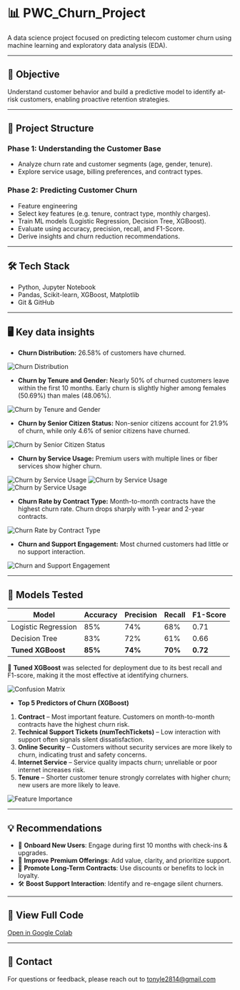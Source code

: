 # 📊 PWC_Churn_Project

A data science project focused on predicting telecom customer churn using machine learning and exploratory data analysis (EDA).

---

## 🎯 Objective

Understand customer behavior and build a predictive model to identify at-risk customers, enabling proactive retention strategies.

---

## 🧱 Project Structure

### Phase 1: Understanding the Customer Base
- Analyze churn rate and customer segments (age, gender, tenure).
- Explore service usage, billing preferences, and contract types.

### Phase 2: Predicting Customer Churn
- Feature engineering
- Select key features (e.g. tenure, contract type, monthly charges).
- Train ML models (Logistic Regression, Decision Tree, XGBoost).
- Evaluate using accuracy, precision, recall, and F1-Score.
- Derive insights and churn reduction recommendations.

---

## 🛠️ Tech Stack
- Python, Jupyter Notebook
- Pandas, Scikit-learn, XGBoost, Matplotlib
- Git & GitHub

---

## 🖥️ Key data insights

-  **Churn Distribution:** 26.58% of customers have churned.

![Churn Distribution](images/image.png)

- **Churn by Tenure and Gender:** Nearly 50% of churned customers leave within the first 10 months. Early churn is slightly higher among females (50.69%) than males (48.06%).

![Churn by Tenure and Gender](images/image-4.png)

- **Churn by Senior Citizen Status:** Non-senior citizens account for 21.9% of churn, while only 4.6% of senior citizens have churned.

![Churn by Senior Citizen Status](images/image-5.png)

- **Churn by Service Usage:** Premium users with multiple lines or fiber services show higher churn.

![Churn by Service Usage](images/image-6.png)
![Churn by Service Usage](images/image-7.png)
![Churn by Service Usage](images/image-8.png)


-  **Churn Rate by Contract Type:** Month-to-month contracts have the highest churn rate. Churn drops sharply with 1-year and 2-year contracts.

![Churn Rate by Contract Type](images/image-9.png)

- **Churn and Support Engagement:** Most churned customers had little or no support interaction.

![Churn and Support Engagement](images/image-10.png)

---

## 🤖 Models Tested
| Model                | Accuracy | Precision | Recall | F1-Score |
|---------------------|----------|-----------|--------|----------|
| Logistic Regression | 85%      | 74%       | 68%    | 0.71     |
| Decision Tree       | 83%      | 72%       | 61%    | 0.66     |
| **Tuned XGBoost**   | **85%**  | **74%**   | **70%**| **0.72** |

📌 **Tuned XGBoost** was selected for deployment due to its best recall and F1-score, making it the most effective at identifying churners.

![Confusion Matrix](images/image-11.png)

- **Top 5 Predictors of Churn (XGBoost)**
1. **Contract** – Most important feature. Customers on month-to-month contracts have the highest churn risk.
2. **Technical Support Tickets (numTechTickets)** – Low interaction with support often signals silent dissatisfaction.
3. **Online Security** – Customers without security services are more likely to churn, indicating trust and safety concerns.
4. **Internet Service** – Service quality impacts churn; unreliable or poor internet increases risk.
5. **Tenure** – Shorter customer tenure strongly correlates with higher churn; new users are more likely to leave.

![Feature Importance](images/image-12.png)

---

## 💡 Recommendations
- 📆 **Onboard New Users**: Engage during first 10 months with check-ins & upgrades.
- 💎 **Improve Premium Offerings**: Add value, clarity, and prioritize support.
- 📜 **Promote Long-Term Contracts**: Use discounts or benefits to lock in loyalty.
- 🛠️ **Boost Support Interaction**: Identify and re-engage silent churners.

---

## 🔗 View Full Code
[Open in Google Colab](https://colab.research.google.com/drive/1DSRLM_FVk6aqTr2_Wf4Zt51wi0j8jTI1#scrollTo=3j3UtGwY0O5b)

---

## 👋 Contact
For questions or feedback, please reach out to tonyle2814@gmail.com